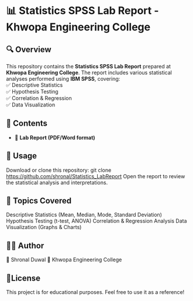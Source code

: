 # 📊 Statistics SPSS Lab Report - Khwopa Engineering College
## 🔍 Overview  
This repository contains the **Statistics SPSS Lab Report** prepared at **Khwopa Engineering College**. The report includes various statistical analyses performed using **IBM SPSS**, covering:  
✅ Descriptive Statistics  
✅ Hypothesis Testing  
✅ Correlation & Regression  
✅ Data Visualization 

## 📁 Contents  
- 📄 **Lab Report (PDF/Word format)**

## 🚀 Usage
Download or clone this repository:
git clone https://github.com/shronal/Statistics_LabReport
Open the report to review the statistical analysis and interpretations.

## 📌 Topics Covered
Descriptive Statistics (Mean, Median, Mode, Standard Deviation)
Hypothesis Testing (t-test, ANOVA)
Correlation & Regression Analysis
Data Visualization (Graphs & Charts)

## 👨‍💻 Author
🔹 Shronal Duwal
🔹 Khwopa Engineering College

## 📜License
This project is for educational purposes. Feel free to use it as a reference!

